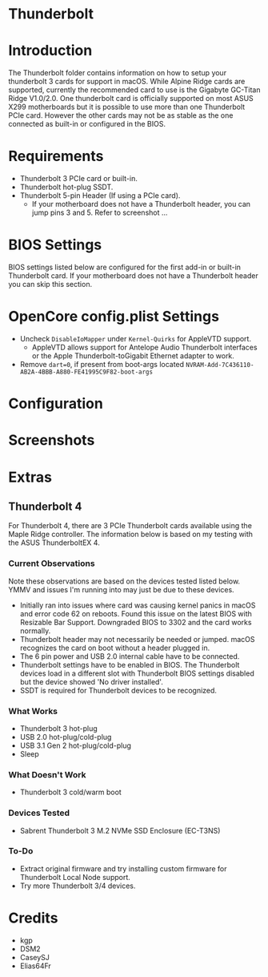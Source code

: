 # Thunderbolt

# Introduction
The Thunderbolt folder contains information on how to setup your thunderbolt 3 cards for support in macOS.  While Alpine Ridge cards are supported, currently the recommended card to use is the Gigabyte GC-Titan Ridge V1.0/2.0.  One thunderbolt card is officially supported on most ASUS X299 motherboards but it is possible to use more than one Thunderbolt PCIe card.  However the other cards may not be as stable as the one connected as built-in or configured in the BIOS.

# Requirements
* Thunderbolt 3 PCIe card or built-in.
* Thunderbolt hot-plug SSDT.
* Thunderbolt 5-pin Header (If using a PCIe card).
  * If your motherboard does not have a Thunderbolt header, you can jump pins 3 and 5.  Refer to screenshot ...

# BIOS Settings
BIOS settings listed below are configured for the first add-in or built-in Thunderbolt card.  If your motherboard does not have a Thunderbolt header you can skip this section.

# OpenCore config.plist Settings
* Uncheck `DisableIoMapper` under `Kernel-Quirks` for AppleVTD support.
  * AppleVTD allows support for Antelope Audio Thunderbolt interfaces or the Apple Thunderbolt-toGigabit Ethernet adapter to work.
* Remove `dart=0`, if present from boot-args located `NVRAM-Add-7C436110-AB2A-4BBB-A880-FE41995C9F82-boot-args`

# Configuration

# Screenshots

# Extras
## Thunderbolt 4
For Thunderbolt 4, there are 3 PCIe Thunderbolt cards available using the Maple Ridge controller.  The information below is based on my testing with the ASUS ThunderboltEX 4.

### Current Observations
Note these observations are based on the devices tested listed below.  YMMV and issues I'm running into may just be due to these devices.
 * Initially ran into issues where card was causing kernel panics in macOS and error code 62 on reboots.  Found this issue on the latest BIOS with Resizable Bar Support.  Downgraded BIOS to 3302 and the card works normally.
 * Thunderbolt header may not necessarily be needed or jumped.  macOS recognizes the card on boot without a header plugged in.
 * The 6 pin power and USB 2.0 internal cable have to be connected.  
 * Thunderbolt settings have to be enabled in BIOS.  The Thunderbolt devices load in a different slot with Thunderbolt BIOS settings disabled but the device showed 'No driver installed'.
 * SSDT is required for Thunderbolt devices to be recognized.

### What Works
 * Thunderbolt 3 hot-plug
 * USB 2.0 hot-plug/cold-plug
 * USB 3.1 Gen 2 hot-plug/cold-plug
 * Sleep

### What Doesn't Work
 * Thunderbolt 3 cold/warm boot

### Devices Tested
 * Sabrent Thunderbolt 3 M.2 NVMe SSD Enclosure (EC-T3NS)

### To-Do
 * Extract original firmware and try installing custom firmware for Thunderbolt Local Node support.
 * Try more Thunderbolt 3/4 devices.

# Credits
* kgp
* DSM2
* CaseySJ
* Elias64Fr
